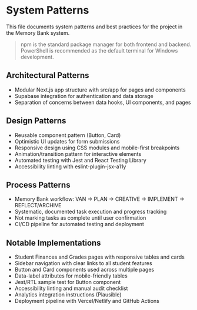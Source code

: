 # System Patterns

This file documents system patterns and best practices for the project in the Memory Bank system.

> npm is the standard package manager for both frontend and backend. PowerShell is recommended as the default terminal for Windows development.

## Architectural Patterns
- Modular Next.js app structure with src/app for pages and components
- Supabase integration for authentication and data storage
- Separation of concerns between data hooks, UI components, and pages

## Design Patterns
- Reusable component pattern (Button, Card)
- Optimistic UI updates for form submissions
- Responsive design using CSS modules and mobile-first breakpoints
- Animation/transition pattern for interactive elements
- Automated testing with Jest and React Testing Library
- Accessibility linting with eslint-plugin-jsx-a11y

## Process Patterns
- Memory Bank workflow: VAN → PLAN → CREATIVE → IMPLEMENT → REFLECT/ARCHIVE
- Systematic, documented task execution and progress tracking
- Not marking tasks as complete until user confirmation
- CI/CD pipeline for automated testing and deployment

## Notable Implementations
- Student Finances and Grades pages with responsive tables and cards
- Sidebar navigation with clear links to all student features
- Button and Card components used across multiple pages
- Data-label attributes for mobile-friendly tables
- Jest/RTL sample test for Button component
- Accessibility linting and manual audit checklist
- Analytics integration instructions (Plausible)
- Deployment pipeline with Vercel/Netlify and GitHub Actions
